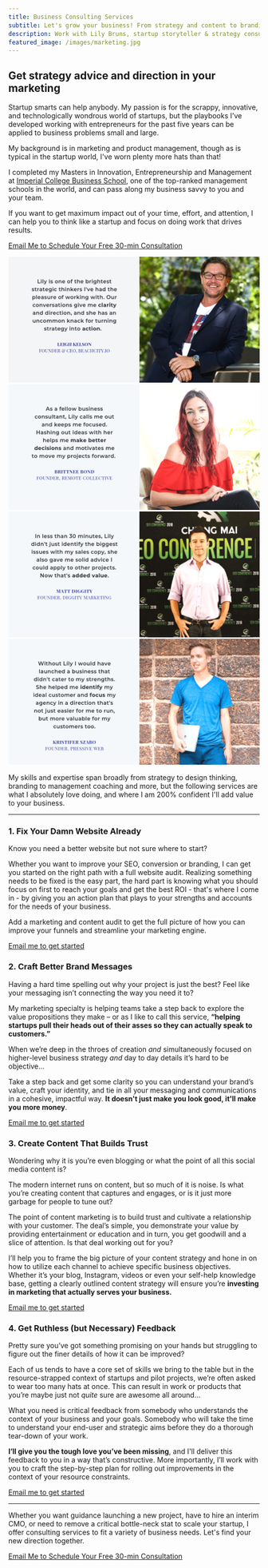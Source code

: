 ```yaml
---
title: Business Consulting Services
subtitle: Let's grow your business! From strategy and content to branding and UX, I've got your marketing needs covered.
description: Work with Lily Bruns, startup storyteller & strategy consultant
featured_image: /images/marketing.jpg
---
```



## Get strategy advice and direction in your marketing
Startup smarts can help anybody. My passion is for the scrappy, innovative, and technologically wondrous world of startups, but the playbooks I’ve developed working with entrepreneurs for the past five years can be applied to business problems small and large.

My background is in marketing and product management, though as is typical in the startup world, I've worn plenty more hats than that!

I completed my Masters in Innovation, Entrepreneurship and Management at [Imperial College Business School](https://www.imperial.ac.uk/business-school/about-us/facts-and-figures/), one of the top-ranked management schools in the world, and can pass along my business savvy to you and your team.

If you want to get maximum impact out of your time, effort, and attention, I can help you to think like a startup and focus on doing work that drives results.

<a href="/contact" class="button button--small">Email Me to Schedule Your Free 30-min Consultation</a>


<div class="gallery" data-columns="1">
  <img src="/images/testimonials/testimonial-lilybruns-leighkelson-beachcity.png">
  <img src="/images/testimonials/testimonial-lilybruns-brittneebond-remotecollective.png">
	<img src="/images/testimonials/testimonial-lilybruns-mattdiggity-diggitymarketing.png">
  <!-- <img src="/images/testimonials/testimonial-lilybruns-joecharlesworth-windprotocol.png"> -->
  <img src="/images/testimonials/testimonial-lilybruns-kristiferszabo-pressiveweb.png">
</div>


My skills and expertise span broadly from strategy to design thinking, branding to management coaching and more, but the following services are what I absolutely love doing, and where I am 200% confident I'll add value to your business.

---


### 1.	Fix Your Damn Website Already

Know you need a better website but not sure where to start?

Whether you want to improve your SEO, conversion or branding, I can get you started on the right path with a full website audit. Realizing something needs to be fixed is the easy part, the hard part is knowing what you should focus on first to reach your goals and get the best ROI - that's where I come in - by giving you an action plan that plays to your strengths and accounts for the needs of your business.

Add a marketing and content audit to get the full picture of how you can improve your funnels and streamline your marketing engine.

[Email me to get started](/contact)

### 2. Craft Better Brand Messages

Having a hard time spelling out why your project is just the best? Feel like your messaging isn’t connecting the way you need it to?

My marketing specialty is helping teams take a step back to explore the value propositions they make – or as I like to call this service, **“helping startups pull their heads out of their asses so they can actually speak to customers.”**

When we’re deep in the throes of creation _and_ simultaneously focused on higher-level business strategy _and_ day to day details it’s hard to be objective…

Take a step back and get some clarity so you can understand your brand’s value, craft your identity, and tie in all your messaging and communications in a cohesive, impactful way. **It doesn't just make you look good, it'll make you more money**.

[Email me to get started](/contact)


### 3.	Create Content That Builds Trust

Wondering why it is you’re even blogging or what the point of all this social media content is?

The modern internet runs on content, but so much of it is noise. Is what you’re creating content that captures and engages, or is it just more garbage for people to tune out?

The point of content marketing is to build trust and cultivate a relationship with your customer. The deal’s simple, you demonstrate your value by providing entertainment or education and in turn, you get goodwill and a slice of attention. Is that deal working out for you?

I’ll help you to frame the big picture of your content strategy and hone in on how to utilize each channel to achieve specific business objectives. Whether it’s your blog, Instagram, videos or even your self-help knowledge base, getting a clearly outlined content strategy will ensure you’re **investing in marketing that actually serves your business.**

[Email me to get started](/contact)

### 4.	Get Ruthless (but Necessary) Feedback

Pretty sure you’ve got something promising on your hands but struggling to figure out the finer details of how it can be improved?

Each of us tends to have a core set of skills we bring to the table but in the resource-strapped context of startups and pilot projects, we’re often asked to wear too many hats at once. This can result in work or products that you’re maybe just not _quite_ sure are awesome all around…

What you need is critical feedback from somebody who understands the context of your business and your goals. Somebody who will take the time to understand your end-user and strategic aims before they do a thorough tear-down of your work.

**I’ll give you the tough love you’ve been missing**, and I'll deliver this feedback to you in a way that’s constructive. More importantly, I’ll work with you to craft the step-by-step plan for rolling out improvements in the context of your resource constraints.

[Email me to get started](/contact)

---

Whether you want guidance launching a new project, have to hire an interim CMO, or need to remove a critical bottle-neck stat to scale your startup, I offer consulting services to fit a variety of business needs. Let's find your new direction together.

<a href="/contact" class="button button--large">Email Me to Schedule Your Free 30-min Consultation</a>
